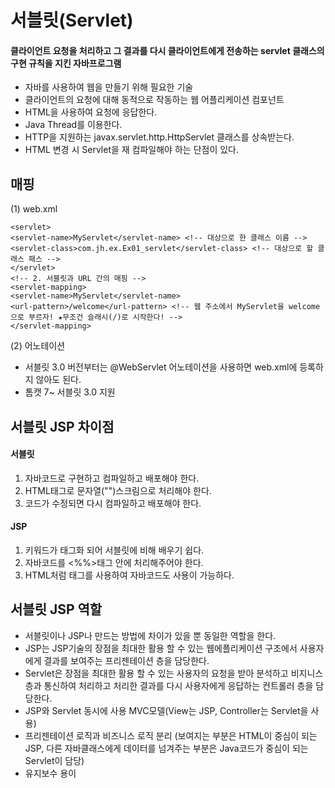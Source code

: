 # 서블릿(Servlet)
#### 클라이언트 요청을 처리하고 그 결과를 다시 클라이언트에게 전송하는 servlet 클래스의 구현 규칙을 지킨 자바프로그램
- 자바를 사용하여 웹을 만들기 위해 필요한 기술
- 클라이언트의 요청에 대해 동적으로 작동하는 웹 어플리케이션 컴포넌트
- HTML을 사용하여 요청에 응답한다.
- Java Thread를 이용한다.
- HTTP을 지원하는 javax.servlet.http.HttpServlet 클래스를 상속받는다.
- HTML 변경 시 Servlet을 재 컴파일해야 하는 단점이 있다.

## 매핑
  (1) web.xml
  ~~~
  <servlet>
  <servlet-name>MyServlet</servlet-name> <!-- 대상으로 한 클래스 이름 -->
  <servlet-class>com.jh.ex.Ex01_servlet</servlet-class>	<!-- 대상으로 할 클래스 패스 -->
  </servlet>
  <!-- 2. 서블릿과 URL 간의 매핑 -->
<servlet-mapping>
<servlet-name>MyServlet</servlet-name>
<url-pattern>/welcome</url-pattern>	<!-- 웹 주소에서 MyServlet을 welcome으로 부르자! ★무조건 슬래시(/)로 시작한다! -->
</servlet-mapping>
~~~
(2) 어노테이션
- 서블릿 3.0 버전부터는 @WebServlet 어노테이션을 사용하면 web.xml에 등록하지 않아도 된다.
- 톰캣 7~ 서블릿 3.0 지원

## 서블릿 JSP 차이점
#### 서블릿
1. 자바코드로 구현하고 컴파일하고 배포해야 한다.
2. HTML태그로 문자열("")스크림으로 처리해야 한다.
3. 코드가 수정되면 다시 컴파일하고 배포해야 한다.
#### JSP
1. 키워드가 태그화 되어 서블릿에 비해 배우기 쉽다.
2. 자바코드를 <%%>태그 안에 처리해주어야 한다.
3. HTML처럼 태그를 사용하여 자바코드도 사용이 가능하다.

## 서블릿 JSP 역할
- 서블릿이나 JSP나 만드는 방법에 차이가 있을 뿐 동일한 역할을 한다.
- JSP는 JSP기술의 장점을 최대한 활용 할 수 있는 웹에플리케이션 구조에서 사용자에게 결과를 보여주는 프리젠테이션 층을 담당한다.
- Servlet은 장점을 최대한 활용 할 수 있는 사용자의 요청을 받아 분석하고 비지니스 층과 통신하여 처리하고 처리한 결과를 다시 사용자에게 응답하는 컨트롤러 층을 담당한다.
- JSP와 Servlet 동시에 사용 MVC모델(View는 JSP, Controller는 Servlet을 사용)
- 프리젠테이션 로직과 비즈니스 로직 분리
(보여지는 부분은 HTML이 중심이 되는 JSP, 다른 자바클래스에게 데이터를 넘겨주는 부분은 Java코드가 중심이 되는 Servlet이 담당)
- 유지보수 용이
